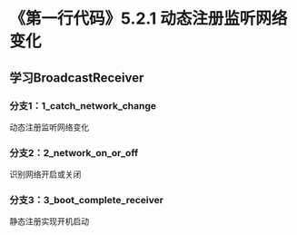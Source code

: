 # 《第一行代码》5.2.1 动态注册监听网络变化

## 学习BroadcastReceiver

### 分支1：1_catch_network_change

动态注册监听网络变化

### 分支2：2_network_on_or_off

识别网络开启或关闭

### 分支3：3_boot_complete_receiver 

静态注册实现开机启动



